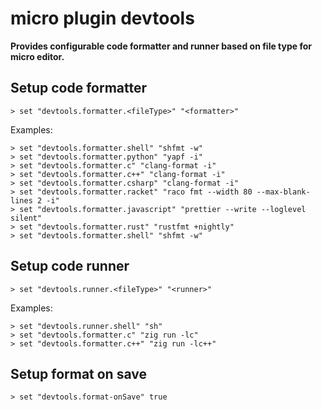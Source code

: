 # micro plugin devtools

**Provides configurable code formatter and runner based on file type for micro editor.**

## Setup code formatter

```
> set "devtools.formatter.<fileType>" "<formatter>"
```

Examples:

```
> set "devtools.formatter.shell" "shfmt -w"
> set "devtools.formatter.python" "yapf -i"
> set "devtools.formatter.c" "clang-format -i"
> set "devtools.formatter.c++" "clang-format -i"
> set "devtools.formatter.csharp" "clang-format -i"
> set "devtools.formatter.racket" "raco fmt --width 80 --max-blank-lines 2 -i"
> set "devtools.formatter.javascript" "prettier --write --loglevel silent"
> set "devtools.formatter.rust" "rustfmt +nightly"
> set "devtools.formatter.shell" "shfmt -w"
```

## Setup code runner

```
> set "devtools.runner.<fileType>" "<runner>"
```

Examples:

```
> set "devtools.runner.shell" "sh"
> set "devtools.formatter.c" "zig run -lc"
> set "devtools.formatter.c++" "zig run -lc++"
```

## Setup format on save

```
> set "devtools.format-onSave" true
```
